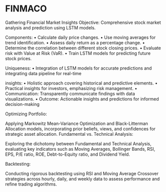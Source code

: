 # FINMACO
Gathering Financial Market Insights
Objective: Comprehensive stock market analysis and prediction using LSTM models.

Components:
• Calculate daily price changes.
• Use moving averages for trend identification.
• Assess daily return as a percentage change. 
• Determine the correlation between different stock closing prices. 
• Evaluate risk with Value at Risk (VaR).
• Train LSTM models for predicting future stock prices.

Uniqueness:
• Integration of LSTM models for accurate predictions and integrating data pipeline for real-time

insights: 
• Holistic approach covering historical and predictive elements.
• Practical insights for investors, emphasizing risk management.
• Communication: Transparently communicate findings with data visualizations.
• Outcome: Actionable insights and predictions for informed decision-making

Optimizing Portfolio:

Applying Markowitz Mean-Variance Optimization and Black-Litterman Allocation models, incorporating prior beliefs, views, and confidences for strategic asset allocation.
Fundamental vs. Technical Analysis:

Exploring the dichotomy between Fundamental and Technical Analysis, evaluating key indicators such as Moving Averages, Bollinger Bands, RSI, EPS, P/E ratio, ROE, Debt-to-Equity ratio, and Dividend Yield.

Backtesting:

Conducting rigorous backtesting using RSI and Moving Average Crossover strategies across hourly, daily, and weekly data to assess performance and refine trading algorithms.
